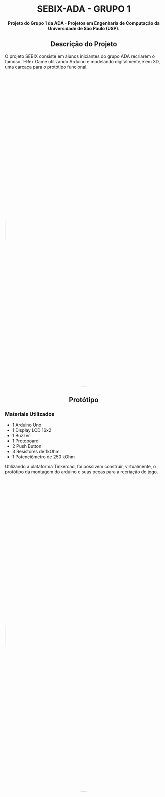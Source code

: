 <h1 align="center">SEBIX-ADA - GRUPO 1</h1>

<h4 align="center">Projeto do Grupo 1 da ADA - Projetos em Engenharia de Computação da Universidade de São Paulo (USP).</h4>

<h2 align="center">Descrição do Projeto</h2>

O projeto SEBIX consiste em alunos iniciantes do grupo ADA recriarem o famoso T-Rex Game utilizando Arduino e modelando digitalmente,e em 3D, uma carcaça para o protótipo funcional.

<img style="border-radius: 50%;" src="https://user-images.githubusercontent.com/67606081/136465914-563add4b-2ab8-496a-9c46-51d081d7d07e.gif" width="1000" alt=""/>

<h2 align="center">Protótipo</h2>

### Materiais Utilizados

- 1 Arduino Uno
- 1 Display LCD 16x2
- 1 Buzzer
- 1 Protoboard
- 2 Push Button
- 3 Resistores de 1kOhm
- 1 Potenciômetro de 250 kOhm

Utilizando a plataforma Tinkercad, foi possivem construir, virtualmente, o protótipo da montagem do arduino e suas peças para a recriação do jogo.

<img style="border-radius: 50%;" src="https://user-images.githubusercontent.com/67606081/136470549-05f6490d-4558-4cba-a0c8-0147c2651a8d.png" width="1000" alt=""/>
